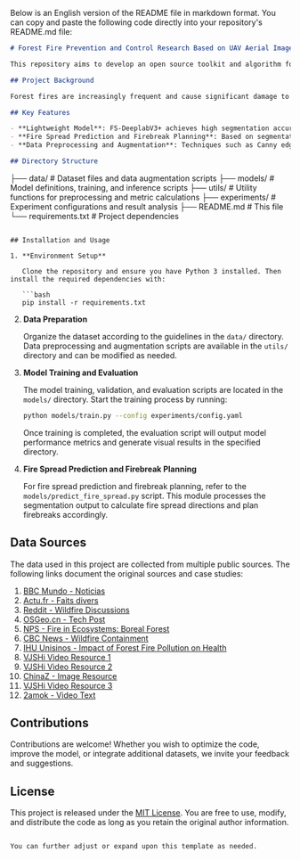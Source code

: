 Below is an English version of the README file in markdown format. You can copy and paste the following code directly into your repository's README.md file:

```markdown
# Forest Fire Prevention and Control Research Based on UAV Aerial Images

This repository aims to develop an open source toolkit and algorithm for early detection of forest fires using UAV aerial images and a lightweight segmentation network (FS-DeeplabV3+). Our project includes data preprocessing, model training, evaluation, as well as fire spread prediction and firebreak planning algorithms.

## Project Background

Forest fires are increasingly frequent and cause significant damage to natural resources and human life. UAVs provide a low-cost, real-time solution for monitoring forest fires. This project leverages UAV-captured images to accurately segment flames and smoke using the FS-DeeplabV3+ lightweight deep learning model, and employs geometric processing and corner detection to predict fire spread directions and plan firebreaks.

## Key Features

- **Lightweight Model**: FS-DeeplabV3+ achieves high segmentation accuracy with significantly fewer parameters, making it suitable for real-time processing on UAV platforms.
- **Fire Spread Prediction and Firebreak Planning**: Based on segmentation results, the system predicts fire spread directions using geometric analysis and corner detection algorithms, and generates optimal firebreak planning schemes.
- **Data Preprocessing and Augmentation**: Techniques such as Canny edge detection, threshold segmentation, random cropping, rotation, and flipping are applied to improve annotation accuracy and expand the dataset.

## Directory Structure

```
├── data/                  # Dataset files and data augmentation scripts
├── models/                # Model definitions, training, and inference scripts
├── utils/                 # Utility functions for preprocessing and metric calculations
├── experiments/           # Experiment configurations and result analysis
├── README.md              # This file
└── requirements.txt       # Project dependencies
```

## Installation and Usage

1. **Environment Setup**

   Clone the repository and ensure you have Python 3 installed. Then install the required dependencies with:

   ```bash
   pip install -r requirements.txt
   ```

2. **Data Preparation**

   Organize the dataset according to the guidelines in the `data/` directory. Data preprocessing and augmentation scripts are available in the `utils/` directory and can be modified as needed.

3. **Model Training and Evaluation**

   The model training, validation, and evaluation scripts are located in the `models/` directory. Start the training process by running:

   ```bash
   python models/train.py --config experiments/config.yaml
   ```

   Once training is completed, the evaluation script will output model performance metrics and generate visual results in the specified directory.

4. **Fire Spread Prediction and Firebreak Planning**

   For fire spread prediction and firebreak planning, refer to the `models/predict_fire_spread.py` script. This module processes the segmentation output to calculate fire spread directions and plan firebreaks accordingly.

## Data Sources

The data used in this project are collected from multiple public sources. The following links document the original sources and case studies:

1. [BBC Mundo - Noticias](https://www.bbc.com/mundo/noticias-62743167)
2. [Actu.fr - Faits divers](https://actu.fr/faits-divers/aveyron-un-nouveau-gros-incendie-de-vegetacion-en-cours-pres-de-millau_51821245.html)
3. [Reddit - Wildfire Discussions](https://www.reddit.com/r/Wildfire/comments/hvtquc/wildfires_rage_across_siberia_an_aerial_view/?rdt=41481)
4. [OSGeo.cn - Tech Post](https://www.osgeo.cn/post/1e956)
5. [NPS - Fire in Ecosystems: Boreal Forest](https://www.nps.gov/articles/000/fire-in-ecosystems-boreal-forest.htm)
6. [CBC News - Wildfire Containment](https://www.cbc.ca/news/canada/british-columbia/china-nose-wildfire-20-per-cent-contained-main-evacuation-order-rescinded-1.2738560)
7. [IHU Unisinos - Impact of Forest Fire Pollution on Health](https://www.ihu.unisinos.br/categorias/612623-poluicao-dos-incendios-florestais-afeta-a-saude-das-comunidades-mais-pobres)
8. [VJSHi Video Resource 1](https://www.vjshi.com/watch/13544738.html)
9. [VJSHi Video Resource 2](https://www.vjshi.com/watch/9049768.html)
10. [ChinaZ - Image Resource](https://sc.chinaz.com/tupian/160715036743.htm)
11. [VJSHi Video Resource 3](https://www.vjshi.com/watch/15463922.html)
12. [2amok - Video Text](https://www.2amok.com/videoText/436999.html)

## Contributions

Contributions are welcome! Whether you wish to optimize the code, improve the model, or integrate additional datasets, we invite your feedback and suggestions.

## License

This project is released under the [MIT License](LICENSE). You are free to use, modify, and distribute the code as long as you retain the original author information.
```

You can further adjust or expand upon this template as needed.
